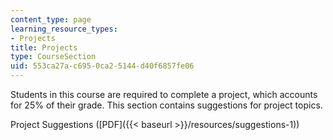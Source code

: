 ```yaml
---
content_type: page
learning_resource_types:
- Projects
title: Projects
type: CourseSection
uid: 553ca27a-c695-0ca2-5144-d40f6857fe06
---
```


Students in this course are required to complete a project, which accounts for 25% of their grade. This section contains suggestions for project topics.

Project Suggestions ([PDF]({{< baseurl >}}/resources/suggestions-1))